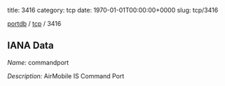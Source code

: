 title: 3416
category: tcp
date: 1970-01-01T00:00:00+0000
slug: tcp/3416

[portdb](/) / [tcp](/category/tcp.html) / 3416


## IANA Data

_Name:_ commandport

_Description:_ AirMobile IS Command Port

